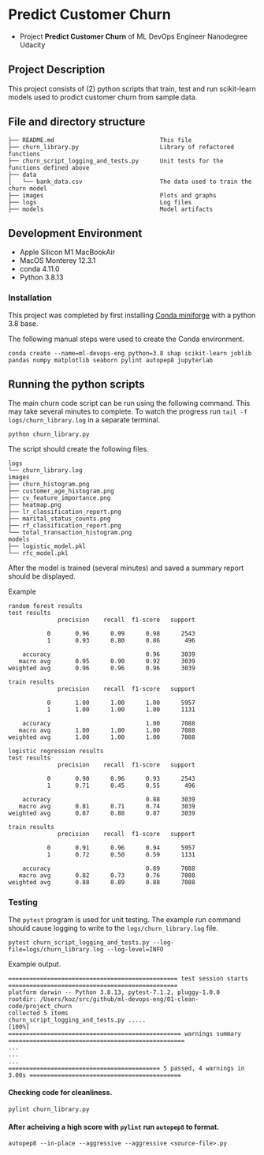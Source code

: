 # Predict Customer Churn

- Project **Predict Customer Churn** of ML DevOps Engineer Nanodegree Udacity

## Project Description
This project consists of (2) python scripts that train, test and run scikit-learn
models used to prodict customer churn from sample data.

## File and directory structure

```
├── README.md                              This file
├── churn_library.py                       Library of refactored functions
├── churn_script_logging_and_tests.py      Unit tests for the functions defined above
├── data
│   └── bank_data.csv                      The data used to train the churn model
├── images                                 Plots and graphs
├── logs                                   Log files
├── models                                 Model artifacts
```

## Development Environment

- Apple Silicon M1 MacBookAir
- MacOS Monterey 12.3.1
- conda 4.11.0
- Python 3.8.13 

### Installation

This project was completed by first installing [Conda miniforge](https://github.com/conda-forge/miniforge) with a python 3.8 base.

The following manual steps were used to create the Conda environment.

```
conda create --name=ml-devops-eng python=3.8 shap scikit-learn joblib pandas numpy matplotlib seaborn pylint autopep8 jupyterlab
```

## Running the python scripts

The main churn code script can be run using the following command. This may take several minutes to complete. 
To watch the progress run `tail -f logs/churn_library.log` in a separate terminal.
```
python churn_library.py
```

The script should create the following files.

```
logs
└── churn_library.log
images
├── churn_histogram.png
├── customer_age_histogram.png
├── cv_feature_importance.png
├── heatmap.png
├── lr_classification_report.png
├── marital_status_counts.png
├── rf_classification_report.png
└── total_transaction_histogram.png
models
├── logistic_model.pkl
└── rfc_model.pkl
```

After the model is trained (several minutes) and saved a summary report should be displayed.

Example
```
random forest results
test results
              precision    recall  f1-score   support

           0       0.96      0.99      0.98      2543
           1       0.93      0.80      0.86       496

    accuracy                           0.96      3039
   macro avg       0.95      0.90      0.92      3039
weighted avg       0.96      0.96      0.96      3039

train results
              precision    recall  f1-score   support

           0       1.00      1.00      1.00      5957
           1       1.00      1.00      1.00      1131

    accuracy                           1.00      7088
   macro avg       1.00      1.00      1.00      7088
weighted avg       1.00      1.00      1.00      7088

logistic regression results
test results
              precision    recall  f1-score   support

           0       0.90      0.96      0.93      2543
           1       0.71      0.45      0.55       496

    accuracy                           0.88      3039
   macro avg       0.81      0.71      0.74      3039
weighted avg       0.87      0.88      0.87      3039

train results
              precision    recall  f1-score   support

           0       0.91      0.96      0.94      5957
           1       0.72      0.50      0.59      1131

    accuracy                           0.89      7088
   macro avg       0.82      0.73      0.76      7088
weighted avg       0.88      0.89      0.88      7088
```

### Testing

The `pytest` program is used for unit testing. The example run command should cause logging 
to write to the `logs/churn_library.log` file.
```
pytest churn_script_logging_and_tests.py --log-file=logs/churn_library.log --log-level=INFO
```

Example output.
```
================================================ test session starts ================================================
platform darwin -- Python 3.8.13, pytest-7.1.2, pluggy-1.0.0
rootdir: /Users/koz/src/github/ml-devops-eng/01-clean-code/project_churn
collected 5 items                                                                                                   
churn_script_logging_and_tests.py .....                                                                       [100%]
================================================= warnings summary ==================================================
...
...
...
=========================================== 5 passed, 4 warnings in 3.00s ===========================================
```

#### Checking code for cleanliness.
```
pylint churn_library.py
```

#### After acheiving a high score with `pylint` run `autopep8` to format.
```
autopep8 --in-place --aggressive --aggressive <source-file>.py

